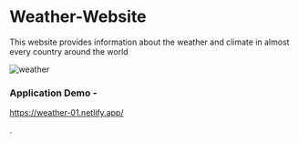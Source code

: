 # Weather-Website
This website provides information about the weather and climate in almost every country around the world


![weather](https://user-images.githubusercontent.com/66964293/165958552-587ae392-3fe3-4ecb-b9a7-dcfcbe3bee05.gif)

### Application Demo -

https://weather-01.netlify.app/

.


